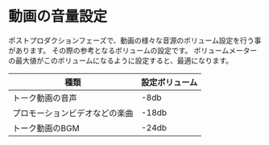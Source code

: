 # 動画の音量設定

ポストプロダクションフェーズで、動画の様々な音源のボリューム設定を行う事があります。
その際の参考となるボリュームの設定です。
ボリュームメーターの最大値がこのボリュームになるように設定すると、最適になります。

|種類|設定ボリューム|
|-|-|
|トーク動画の音声|-8db|
|プロモーションビデオなどの楽曲|-18db|
|トーク動画のBGM|-24db|

